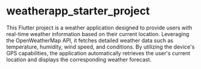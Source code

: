 # weatherapp_starter_project

This Flutter project is a weather application designed to provide users with real-time weather information based on their current location. Leveraging the OpenWeatherMap API, it fetches detailed weather data such as temperature, humidity, wind speed, and conditions. By utilizing the device's GPS capabilities, the application automatically retrieves the user's current location and displays the corresponding weather forecast.

